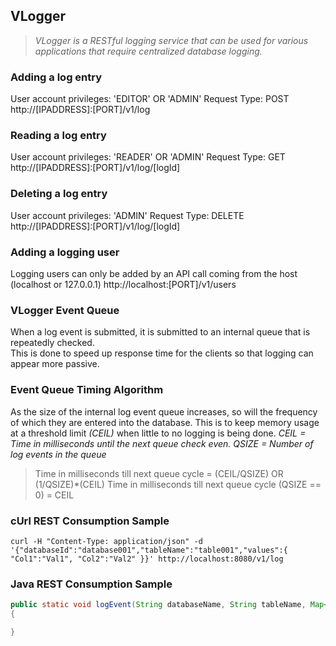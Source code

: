 
## VLogger
>*VLogger is a RESTful logging service that can be used for various applications that require centralized database logging.*

### Adding a log entry
User account privileges: 'EDITOR' OR 'ADMIN'
Request Type: POST
http://[IPADDRESS]:[PORT]/v1/log

### Reading a log entry
User account privileges: 'READER' OR 'ADMIN'
Request Type: GET
http://[IPADDRESS]:[PORT]/v1/log/[logId]

### Deleting a log entry
User account privileges: 'ADMIN'
Request Type: DELETE
http://[IPADDRESS]:[PORT]/v1/log/[logId]

### Adding a logging user
Logging users can only be added by an API call coming from the host (localhost or 127.0.0.1)
http://localhost:[PORT]/v1/users

### VLogger Event Queue
When a log event is submitted, it is submitted to an internal queue that is repeatedly checked.  
This is done to speed up response time for the clients so that logging can appear more passive. 

### Event Queue Timing Algorithm
As the size of the internal log event queue increases, so will the frequency of which they are entered into the database.
This is to keep memory usage at a threshold limit *(CEIL)* when little to no logging is being done.
*CEIL = Time in milliseconds until the next queue check even.*
*QSIZE = Number of log events in the queue* 

> Time in milliseconds till next queue cycle = (CEIL/QSIZE) OR (1/QSIZE)*(CEIL)
> Time in milliseconds till next queue cycle (QSIZE == 0) = CEIL

### cUrl REST Consumption Sample
```
curl -H "Content-Type: application/json" -d '{"databaseId":"database001","tableName":"table001","values":{ "Col1":"Val1", "Col2":"Val2" }}' http://localhost:8080/v1/log
```

### Java REST Consumption Sample
```Java
public static void logEvent(String databaseName, String tableName, Map<String, ?> columnValueMapping)
{

}
```


